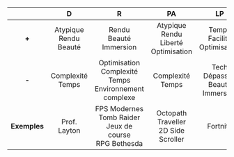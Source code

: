 |              |            **D**            |                             **R**                             |                    **PA**                    |                **LP**                |
|:------------:|:---------------------------:|:-------------------------------------------------------------:|:--------------------------------------------:|:------------------------------------:|
|     **+**    | Atypique<br>Rendu<br>Beauté |                  Rendu<br>Beauté<br>Immersion                 | Atypique<br>Rendu<br>Liberté<br>Optimisation |   Temps<br>Facilité<br>Optimisation  |
|     **-**    |     Complexité<br>Temps     | Optimisation<br>Complexité<br>Temps<br>Environnement complexe |              Complexité<br>Temps             | Tech Dépassée<br>Beauté<br>Immersion |
| **Exemples** |         Prof. Layton        | FPS Modernes<br>Tomb Raider<br>Jeux de course<br>RPG Bethesda |    Octopath Traveller<br>2D Side Scroller    |               Fortnite               |